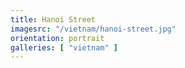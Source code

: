 ```yaml
---
title: Hanoi Street
imagesrc: "/vietnam/hanoi-street.jpg"
orientation: portrait
galleries: [ "vietnam" ]
---
```

